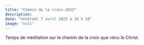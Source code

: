 ```yaml
---
title: "Chemin de la croix 2023"
description: 
date: "Vendredi 7 avril 2023 à 19 h 30"
image: "null"
---
```


Temps de méditation sur le chemin de la croix que vécu le Christ. 